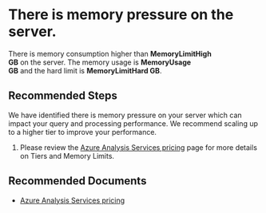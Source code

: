 <properties
	pageTitle="There is memory pressure on the server."
	description="Memory Pressure"
	infoBubbleText="There is memory pressure on the server. See details on the right."
	service="microsoft.analysisservices"
	resource="servers"
	authors="brspie"
	ms.author="brspie"
	displayOrder=""
	articleId="AnalysisServicesMemoryPressureInsight"
	diagnosticScenario="AnalysisServicesMemoryPressureInsight"
	selfHelpType="diagnostics"
	supportTopicIds="32558776"
	resourceTags=""
	productPesIds="1003281"
	cloudEnvironments="public"
/>

# There is memory pressure on the server.

<!--issueDescription-->
There is memory consumption higher than **<!--$MemoryLimitHigh-->MemoryLimitHigh<!--/$MemoryLimitHigh--> GB** on the server. The memory usage is **<!--$MemoryUsage-->MemoryUsage<!--/$MemoryUsage--> GB** and the hard limit is **<!--$MemoryLimitHard-->MemoryLimitHard<!--/$MemoryLimitHard--> GB**.
<!--/issueDescription-->

## **Recommended Steps**
We have identified there is memory pressure on your server which can impact your query and processing performance. We recommend scaling up to a higher tier to improve your performance.

1. Please review the [Azure Analysis Services pricing](https://azure.microsoft.com/pricing/details/analysis-services/) page for more details on Tiers and Memory Limits. 

## **Recommended Documents**

* [Azure Analysis Services pricing](https://azure.microsoft.com/pricing/details/analysis-services/)


